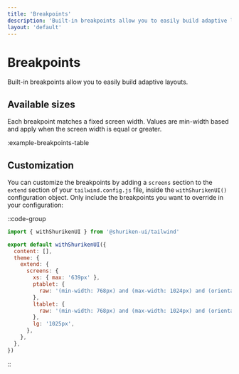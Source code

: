 ```yaml
---
title: 'Breakpoints'
description: 'Built-in breakpoints allow you to easily build adaptive layouts.'
layout: 'default'
---
```


# Breakpoints

Built-in breakpoints allow you to easily build adaptive layouts.

## Available sizes

Each breakpoint matches a fixed screen width. Values are min-width based and apply when the screen width is equal or greater.

:example-breakpoints-table

## Customization

You can customize the breakpoints by adding a `screens` section to the `extend` section of your `tailwind.config.js` file, inside the `withShurikenUI()` configuration object. Only include the breakpoints you want to override in your configuration:

::code-group

```js [tailwind.config.ts]
import { withShurikenUI } from '@shuriken-ui/tailwind'

export default withShurikenUI({
  content: [],
  theme: {
    extend: {
      screens: {
        xs: { max: '639px' },
        ptablet: {
          raw: '(min-width: 768px) and (max-width: 1024px) and (orientation: portrait)',
        },
        ltablet: {
          raw: '(min-width: 768px) and (max-width: 1024px) and (orientation: landscape)',
        },
        lg: '1025px',
      },
    },
  },
})
```

::
